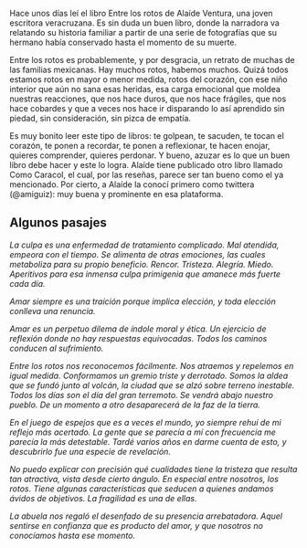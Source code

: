 <!--
.. title: Entre los rotos
.. slug: entre-los-rotos
.. date: 2022-07-28 21:30:00 UTC-05:00
.. tags: favoritos, escritoras-mexicanas, literatura-mexicana
.. category: 
.. link: 
.. description: 
.. type: text
-->

Hace unos días leí el libro Entre los rotos de Alaíde Ventura, una joven escritora veracruzana. Es sin duda un buen libro, donde la narradora va relatando su historia familiar a partir de una serie de fotografías que su hermano había conservado hasta el momento de su muerte.

Entre los rotos es probablemente, y por desgracia, un retrato de muchas de las familias mexicanas. Hay muchos rotos, habemos muchos. Quizá todos estamos rotos en mayor o menor medida, rotos del corazón, con ese niño interior que aún no sana esas heridas, esa carga emocional que moldea nuestras reacciones, que nos hace duros, que nos hace frágiles, que nos hace cobardes y que a veces nos hace ir disparando lo así aprendido sin piedad, sin consideración, sin pizca de empatía.

Es muy bonito leer este tipo de libros: te golpean, te sacuden, te tocan el corazón, te ponen a recordar, te ponen a reflexionar, te hacen enojar, quieres comprender, quieres perdonar. Y bueno, azuzar es lo que un buen libro debe hacer y este lo logra.
Alaíde tiene publicado otro libro llamado Como Caracol, el cual, por las reseñas, parece ser tan bueno como el ya mencionado. Por cierto, a Alaíde la conocí primero como twittera (@amiguiz): muy buena y prominente en esa plataforma.

## Algunos pasajes

*La culpa es una enfermedad de tratamiento complicado. Mal atendida, empeora con el tiempo. Se alimenta de otras emociones, las cuales metaboliza para su propio beneficio. Rencor. Tristeza. Alegría. Miedo. Aperitivos para esa inmensa culpa primigenia que amanece más fuerte cada día.*

*Amar siempre es una traición porque implica elección, y toda elección conlleva una renuncia.*

*Amar es un perpetuo dilema de índole moral y ética. Un ejercicio de reflexión donde no hay respuestas equivocadas. Todos los caminos conducen al sufrimiento.*

*Entre los rotos nos reconocemos fácilmente. Nos atraemos y repelemos en igual medida. Conformamos un gremio triste y derrotado. Somos la aldea que se fundó junto al volcán, la ciudad que se alzó sobre terreno inestable. Todos los días son el día del gran terremoto. Se vendrá abajo nuestro pueblo. De un momento a otro desaparecerá de la faz de la tierra.*

*En el juego de espejos que es a veces el mundo, yo siempre rehuí de mi reflejo más acertado. La gente que se parecía a mí con frecuencia me parecía la más detestable. Tardé varios años en darme cuenta de esto, y descubrirlo fue una especie de revelación.*

*No puedo explicar con precisión qué cualidades tiene la tristeza que resulta tan atractiva, vista desde cierto ángulo. En especial entre nosotros, los rotos. Tiene algunas características que seducen a quienes andamos ávidos de objetivos. La fragilidad es una de ellas.*

*La abuela nos regaló el desenfado de su presencia arrebatadora. Aquel sentirse en confianza que es producto del amor, y que nosotros no conocíamos hasta ese momento.*


